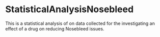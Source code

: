 # StatisticalAnalysisNosebleed
This is a statistical analysis of on data collected for the investigating an effect of a drug on reducing Nosebleed issues. 
